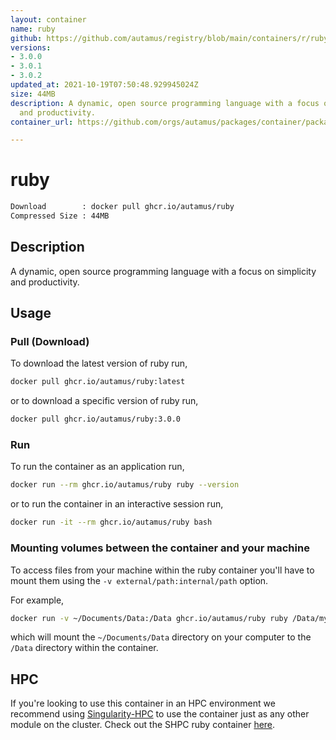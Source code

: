 ```yaml
---
layout: container
name: ruby
github: https://github.com/autamus/registry/blob/main/containers/r/ruby/spack.yaml
versions:
- 3.0.0
- 3.0.1
- 3.0.2
updated_at: 2021-10-19T07:50:48.929945024Z
size: 44MB
description: A dynamic, open source programming language with a focus on simplicity
  and productivity.
container_url: https://github.com/orgs/autamus/packages/container/package/ruby

---
```

# ruby
```bash 
Download        : docker pull ghcr.io/autamus/ruby
Compressed Size : 44MB
```

## Description
A dynamic, open source programming language with a focus on simplicity and productivity.

## Usage
### Pull (Download)
To download the latest version of ruby run,

```bash
docker pull ghcr.io/autamus/ruby:latest
```

or to download a specific version of ruby run,

```bash
docker pull ghcr.io/autamus/ruby:3.0.0
```
### Run
To run the container as an application run,
```bash
docker run --rm ghcr.io/autamus/ruby ruby --version
```

or to run the container in an interactive session run,
```bash
docker run -it --rm ghcr.io/autamus/ruby bash
```

### Mounting volumes between the container and your machine
To access files from your machine within the ruby container you'll have to mount them using the `-v external/path:internal/path` option.

For example,
```bash
docker run -v ~/Documents/Data:/Data ghcr.io/autamus/ruby ruby /Data/myData.csv
```
which will mount the `~/Documents/Data` directory on your computer to the `/Data` directory within the container.

## HPC
If you're looking to use this container in an HPC environment we recommend using [Singularity-HPC](https://singularity-hpc.readthedocs.io) to use the container just as any other module on the cluster. Check out the SHPC ruby container [here](https://singularityhub.github.io/singularity-hpc/r/ghcr.io-autamus-ruby/).